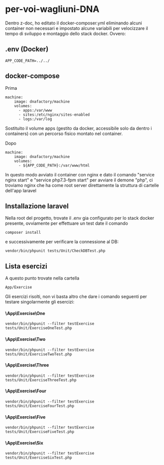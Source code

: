 # per-voi-wagliuni-DNA

Dentro z-doc, ho editato il docker-composer.yml eliminando alcuni container non necessari e
impostato alcune variabili per velocizzare il tempo di sviluppo e montaggio dello stack docker.
Ovvero:

## .env (Docker)
```
APP_CODE_PATH=../../
```

## docker-compose

Prima
```
machine:
    image: dnafactory/machine
    volumes:
      - apps:/var/www
      - sites:/etc/nginx/sites-enabled
      - logs:/var/log
```
Sostituito il volume apps (gestito da docker, accessibile solo da dentro i containers) con un percorso fisico montato nel container.

Dopo
```
machine:
    image: dnafactory/machine
    volumes:
      - ${APP_CODE_PATH}:/var/www/html
```
In questo modo avviato il container con nginx e dato il comando "service nginx start" e "service php7.3-fpm start" per avviare il demone "php", ci troviamo nginx che ha come root server direttamente la struttura di cartelle dell'app laravel

## Installazione laravel

Nella root del progetto, trovate il .env gia configurato per lo stack docker presente, ovviamente per effettuare un test date il comando 

```
composer install
```
e successivamente per verificare la connessione al DB:
```
vendor/bin/phpunit tests/Unit/CheckDBTest.php
```

## Lista esercizi
A questo punto trovate nella cartella
```
App/Exercise
```
Gli esercizi risolti, non vi basta altro che dare i comando seguenti per testare singolarmente gli esercizi:

#### \App\Exercise\One
```
vendor/bin/phpunit --filter testExercise tests/Unit/ExerciseOneTest.php
```

#### \App\Exercise\Two
```
vendor/bin/phpunit --filter testExercise tests/Unit/ExerciseTwoTest.php
```
#### \App\Exercise\Three
```
vendor/bin/phpunit --filter testExercise tests/Unit/ExerciseThreeTest.php
```
#### \App\Exercise\Four
```
vendor/bin/phpunit --filter testExercise tests/Unit/ExerciseFourTest.php
```
#### \App\Exercise\Five
```
vendor/bin/phpunit --filter testExercise tests/Unit/ExerciseFiveTest.php
```
#### \App\Exercise\Six
```
vendor/bin/phpunit --filter testExercise tests/Unit/ExerciseSixTest.php
```
